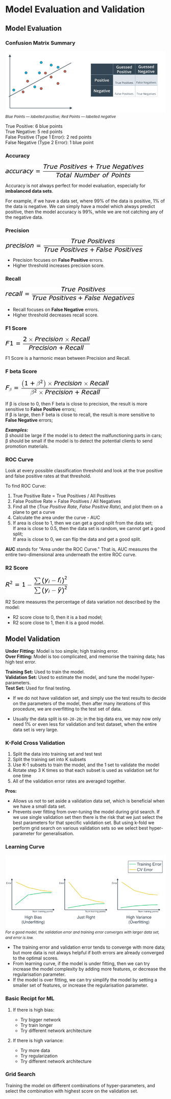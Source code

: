 # Model Evaluation and Validation

## Model Evaluation
### Confusion Matrix Summary
![alt text](confusion_matrix.png) <br />
<small>*Blue Points — labelled positive; Red Points — labelled negative*</small>

True Positive: 6 blue points <br />
True Negative: 5 red points <br />
False Positive (Type 1 Error): 2 red points <br />
False Negative (Type 2 Error): 1 blue point <br />


### Accuracy
![alt text](eqn_accuracy.png)

Accuracy is not always perfect for model evaluation, especially for **imbalanced data sets**.

For example, if we have a data set, where 99% of the data is positive, 1% of the data is negative. We can simply have a model which always predict positive, then the model accuracy is 99%, while we are not catching any of the negative data.

### Precision
![alt text](eqn_precision.png)

* Precision focuses on **False Positive** errors.
* Higher threshold increases precision score.

### Recall
![alt text](eqn_recall.png)

* Recall focuses on **False Negative** errors.
* Higher threshold decreases recall score.

### F1 Score
![alt text](eqn_f1_score.png)

F1 Score is a harmonic mean between Precision and Recall.

### F beta Score
![alt text](eqn_f_beta__score.png)

If &#946; is close to 0, then F beta is close to precision, the result is more sensitive to **False Positive** errors; <br />
If &#946; is large, then F beta is close to recall, the result is more sensitive to **False Negative** errors;

_**Examples:**_ <br />
&#946; should be large if the model is to detect the malfunctioning parts in cars; <br />
&#946; should be small if the model is to detect the potential clients to send promotion materials. <br />

### ROC Curve
Look at every possible classification threshold and look at the true positive and false positive rates at that threshold.

To find ROC Curve:
1. True Positive Rate = True Positives / All Positives <br />
2. False Positive Rate = False Positives / All Negatives <br />
3. Find all the (_True Positive Rate_, _False Positive Rate_), and plot them on a plane to get a curve <br />
4. Calculate the area under the curve - AUC <br />
5. If area is close to 1, then we can get a good split from the data   set; <br />
   If area is close to 0.5, then the data set is random, we cannot get a good split; <br />
   If area is close to 0, we can flip the data and get a good split. <br />

**AUC** stands for "Area under the ROC Curve." That is, AUC measures the entire two-dimensional area underneath the entire ROC curve.

### R2 Score
![alt text](eqn_r2.png)

R2 Score measures the percentage of data variation not described by the model:
* R2 score close to 0, then it is a bad model; <br />
* R2 score close to 1, then it is a good model. <br />

## Model Validation
**Under Fitting:** Model is too simple; high training error. <br />
**Over Fitting:** Model is too complicated, and memorise the training data; has high test error.

**Training Set:** Used to train the model. <br />
**Validation Set:** Used to estimate the model, and tune the model hyper-parameters. <br />
**Test Set:** Used for final testing. <br />
* If we do not have validation set, and simply use the test results to decide on the parameters of the model, then after many iterations of this procedure, we are overfitting to the test set of data.

* Usually the data split is `60-20-20`; in the big data era, we may now only need 1% or even less for validation and test dataset, when the entire data set is very large.

### K-Fold Cross Validation
1. Split the data into training set and test test
2. Split the training set into K subsets
3. Use K-1 subsets to train the model, and the 1 set to validate the model
4. Rotate step 3 K times so that each subset is used as validation set for one time
5. All of the validation error rates are averaged together.

**Pros:** <br />
* Allows us not to set aside a validation data set, which is beneficial when we have a small data set. <br />
* Prevents over fitting from over-tuning the model during grid search. If we use single validation set then there is the risk that we just select the best parameters for that specific validation set. But using k-fold we perform grid search on various validation sets so we select best hyper-parameter for generalisation.

### Learning Curve
![alt text](learning_curve.png) <br />
<small>*For a good model, the validation error and training error converges with larger data set, and error is low.*</small>

* The training error and validation error tends to converge with more data; but more data is not always helpful if both errors are already converged to the optimal scores. <br />
* From learning curve, if the model is under fitting, then we can try increase the model complexity by adding more features, or decrease the regularisation parameter. <br />
* If the model is over fitting, we can try simplify the model by setting a smaller set of features, or increase the regularisation parameter.

### Basic Recipt for ML
1. If there is high bias:
    - Try bigger network
    - Try train longer
    - Try different network architecture

2. If there is high variance:
    - Try more data
    - Try regularization
    - Try different network architecture

### Grid Search
Training the model on different combinations of hyper-parameters, and select the combination with highest score on the validation set.